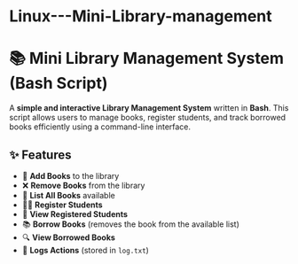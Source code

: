 # Linux---Mini-Library-management

# 📚 Mini Library Management System (Bash Script)

A **simple and interactive Library Management System** written in **Bash**. This script allows users to manage books, register students, and track borrowed books efficiently using a command-line interface.

## ✨ Features
- 📖 **Add Books** to the library  
- ❌ **Remove Books** from the library  
- 📜 **List All Books** available  
- 🧑‍🎓 **Register Students**  
- 📃 **View Registered Students**  
- 📚 **Borrow Books** (removes the book from the available list)  
- 🔍 **View Borrowed Books**  
- 📂 **Logs Actions** (stored in `log.txt`)  


